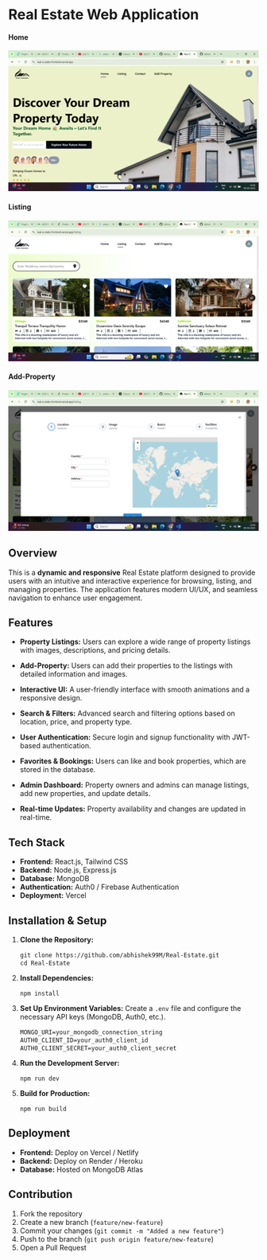 # Real Estate Web Application

#### Home
![Reactjs Creative Real-EState Website Listing Page](https://github.com/Abhishek99M/Real-EState/blob/main/frontend/src/assets/Home.png)

#### Listing
![Reactjs Creative Real-EState Website Add-Property Page](https://github.com/Abhishek99M/Real-EState/blob/main/frontend/src/assets/Listing.png)

#### Add-Property
![Reactjs Creative Real-EState Website](https://github.com/Abhishek99M/Real-EState/blob/main/frontend/src/assets/Add-Property.png)



## Overview

This is a **dynamic and responsive** Real Estate platform designed to provide users with an intuitive and interactive experience for browsing, listing, and managing properties. The application features modern UI/UX, and seamless navigation to enhance user engagement.

## Features

- **Property Listings:** Users can explore a wide range of property listings with images, descriptions, and pricing details.
  
- **Add-Property:** Users can add their properties to the listings with detailed information and images.

- **Interactive UI:** A user-friendly interface with smooth animations and a responsive design.

- **Search & Filters:** Advanced search and filtering options based on location, price, and property type.

- **User Authentication:** Secure login and signup functionality with JWT-based authentication.

- **Favorites & Bookings:** Users can like and book properties, which are stored in the database.

- **Admin Dashboard:** Property owners and admins can manage listings, add new properties, and update details.

- **Real-time Updates:** Property availability and changes are updated in real-time.

## Tech Stack

- **Frontend:** React.js, Tailwind CSS
- **Backend:** Node.js, Express.js
- **Database:** MongoDB
- **Authentication:** Auth0 / Firebase Authentication
- **Deployment:** Vercel 

## Installation & Setup

1. **Clone the Repository:**
   ```
   git clone https://github.com/abhishek99M/Real-Estate.git
   cd Real-Estate
   ```
2. **Install Dependencies:**
   ```
   npm install
   ```
3. **Set Up Environment Variables:**
   Create a `.env` file and configure the necessary API keys (MongoDB, Auth0, etc.).
   ```env
   MONGO_URI=your_mongodb_connection_string
   AUTH0_CLIENT_ID=your_auth0_client_id
   AUTH0_CLIENT_SECRET=your_auth0_client_secret
   ```
4. **Run the Development Server:**
   ```
   npm run dev
   ```
5. **Build for Production:**
   ```
   npm run build
   ```

## Deployment

- **Frontend:** Deploy on Vercel / Netlify
- **Backend:** Deploy on Render / Heroku
- **Database:** Hosted on MongoDB Atlas

## Contribution

1. Fork the repository
2. Create a new branch (`feature/new-feature`)
3. Commit your changes (`git commit -m "Added a new feature"`)
4. Push to the branch (`git push origin feature/new-feature`)
5. Open a Pull Request
